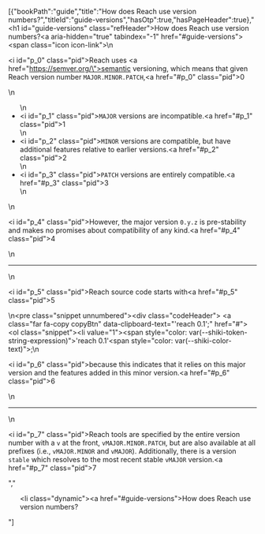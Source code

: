 [{"bookPath":"guide","title":"How does Reach use version numbers?","titleId":"guide-versions","hasOtp":true,"hasPageHeader":true},"<h1 id=\"guide-versions\" class=\"refHeader\">How does Reach use version numbers?<a aria-hidden=\"true\" tabindex=\"-1\" href=\"#guide-versions\"><span class=\"icon icon-link\"></span></a></h1>\n<p><i id=\"p_0\" class=\"pid\"></i>Reach uses <a href=\"https://semver.org/\">semantic versioning</a>, which means that given Reach version number <code>MAJOR.MINOR.PATCH</code>,<a href=\"#p_0\" class=\"pid\">0</a></p>\n<ul>\n  <li><i id=\"p_1\" class=\"pid\"></i><code>MAJOR</code> versions are incompatible.<a href=\"#p_1\" class=\"pid\">1</a></li>\n  <li><i id=\"p_2\" class=\"pid\"></i><code>MINOR</code> versions are compatible, but have additional features relative to earlier versions.<a href=\"#p_2\" class=\"pid\">2</a></li>\n  <li><i id=\"p_3\" class=\"pid\"></i><code>PATCH</code> versions are entirely compatible.<a href=\"#p_3\" class=\"pid\">3</a></li>\n</ul>\n<p><i id=\"p_4\" class=\"pid\"></i>However, the major version <code>0.y.z</code> is pre-stability and makes no promises about compatibility of any kind.<a href=\"#p_4\" class=\"pid\">4</a></p>\n<hr>\n<p><i id=\"p_5\" class=\"pid\"></i>Reach source code starts with<a href=\"#p_5\" class=\"pid\">5</a></p>\n<pre class=\"snippet unnumbered\"><div class=\"codeHeader\">&nbsp;<a class=\"far fa-copy copyBtn\" data-clipboard-text=\"'reach 0.1';\" href=\"#\"></a></div><ol class=\"snippet\"><li value=\"1\"><span style=\"color: var(--shiki-token-string-expression)\">'reach 0.1'</span><span style=\"color: var(--shiki-color-text)\">;</span></li></ol></pre>\n<p><i id=\"p_6\" class=\"pid\"></i>because this indicates that it relies on this major version and the features added in this minor version.<a href=\"#p_6\" class=\"pid\">6</a></p>\n<hr>\n<p><i id=\"p_7\" class=\"pid\"></i>Reach tools are specified by the entire version number with a <code>v</code> at the front, <code>vMAJOR.MINOR.PATCH</code>, but are also available at all prefixes (i.e., <code>vMAJOR.MINOR</code> and <code>vMAJOR</code>). Additionally, there is a version <code>stable</code> which resolves to the most recent stable <code>vMAJOR</code> version.<a href=\"#p_7\" class=\"pid\">7</a></p>","<ul><li class=\"dynamic\"><a href=\"#guide-versions\">How does Reach use version numbers?</a></li></ul>"]